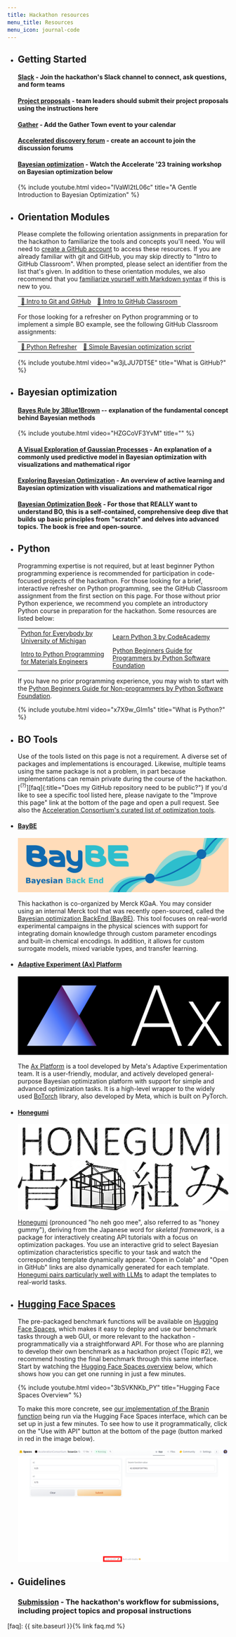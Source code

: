 ```yaml
---
title: Hackathon resources
menu_title: Resources
menu_icon: journal-code
---
```


<ul class="grid">

<li class="resource-block" markdown="1">

## Getting Started

#### [Slack](https://join.slack.com/share/enQtNjc5MjI1NTI3MDUzMy1lNjZlZWZlMGYxNzA3MTY2N2Q2MDA2ZjNlMDQxZmIyMmZkMmNhZmYyMjhhYWQyODM1NDI0Yjg0MGE4NjI3YTBl) - Join the hackathon's Slack channel to connect, ask questions, and form teams

#### [Project proposals](_/../submission.md) - team leaders should submit their project proposals using the instructions here

#### [Gather](https://app.gather.town/events/aWWEyxSfRJGgvVwT3rSA) - Add the Gather Town event to your calendar

####  [Accelerated discovery forum](https://accelerated-discovery.discourse.group/) - create an account to join the discussion forums

#### [Bayesian optimization](https://youtu.be/IVaWl2tL06c) - Watch the Accelerate '23 training workshop on Bayesian optimization below

{% include youtube.html video="IVaWl2tL06c" title="A Gentle Introduction to Bayesian Optimization" %}

</li>

<li class="resource-block" markdown="1">

## Orientation Modules

Please complete the following orientation assignments in preparation for the hackathon to familiarize the tools and concepts you'll need. You will need to [create a GitHub account](https://github.com/join) to access these resources. If you are already familiar with git and GitHub, you may skip directly to "Intro to GitHub Classroom". When prompted, please select an identifier from the list that's given. In addition to these orientation modules, we also recommend that you [familiarize yourself with Markdown syntax](https://docs.github.com/en/get-started/writing-on-github/getting-started-with-writing-and-formatting-on-github/basic-writing-and-formatting-syntax) if this is new to you.

<table>
    <tr>
        <td><a href="https://classroom.github.com/a/2rswOlPi">📝 Intro to Git and GitHub</a></td>
        <td><a href="https://classroom.github.com/a/EaTuZ8L8">📝 Intro to GitHub Classroom</a></td>
    </tr>
</table>

For those looking for a refresher on Python programming or to implement a simple BO example, see the following GitHub Classroom assignments:

<table>
    <tr>
        <td><a href="https://classroom.github.com/a/XFCJVXYP">📝 Python Refresher</a></td>
        <td><a href="https://classroom.github.com/a/TlzXth_g">📝 Simple Bayesian optimization script</a></td>
    </tr>
</table>

{% include youtube.html video="w3jLJU7DT5E" title="What is GitHub?" %}

</li>

<li class="resource-block" markdown="1">

## Bayesian optimization

#### [Bayes Rule by 3Blue1Brown](https://youtu.be/HZGCoVF3YvM) -- explanation of the fundamental concept behind Bayesian methods

{% include youtube.html video="HZGCoVF3YvM" title="" %}

#### [A Visual Exploration of Gaussian Processes](https://distill.pub/2019/visual-exploration-gaussian-processes/) - An explanation of a commonly used predictive model in Bayesian optimization with visualizations and mathematical rigor

#### [Exploring Bayesian Optimization](https://distill.pub/2020/bayesian-optimization/) - An overview of active learning and Bayesian optimization with visualizations and mathematical rigor

#### [Bayesian Optimization Book](https://bayesoptbook.com/) - For those that REALLY want to understand BO, this is a self-contained, comprehensive deep dive that builds up basic principles from "scratch" and delves into advanced topics. The book is free and open-source.

</li>

<li class="resource-block" markdown="1">

## Python

Programming expertise is not required, but at least beginner Python programming experience is recommended for participation in code-focused projects of the hackathon. For those looking for a brief, interactive refresher on Python programming, see the GitHub Classroom assignment from the first section on this page. For those without prior Python experience, we recommend you complete an introductory Python course in preparation for the hackathon. Some resources are listed below:

<table>
    <tr>
        <td><a href="https://www.coursera.org/specializations/python">Python for Everybody by University of Michigan</a></td>
        <td><a href="https://www.codecademy.com/learn/learn-python-3">Learn Python 3 by CodeAcademy</a></td>
    </tr>
    <tr>
        <td><a href="https://youtube.com/playlist?list=PLL0SWcFqypCmkHClksnGlab3wglEVMqNN">Intro to Python Programming for Materials Engineers</a></td>
        <td><a href="https://wiki.python.org/moin/BeginnersGuide/Programmers">Python Beginners Guide for Programmers by Python Software Foundation</a></td>
    </tr>
</table>

If you have no prior programming experience, you may wish to start with the [Python Beginners Guide for Non-programmers by Python Software Foundation](https://www.python.org/about/gettingstarted/).

{% include youtube.html video="x7X9w_GIm1s" title="What is Python?" %}

</li>

<li class="resource-block" markdown="1">

## BO Tools

Use of the tools listed on this page is not a requirement. A diverse set of packages and implementations is encouraged. Likewise, multiple teams using the same package is not a problem, in part because implementations can remain private during the course of the hackathon.[<sup>(?)</sup>][faq]{:title="Does my GitHub repository need to be public?"} If you'd like to see a specific tool listed here, please navigate to the "Improve this page" link at the bottom of the page and open a pull request. See also the [Acceleration Consortium's curated list of optimization tools](https://github.com/AccelerationConsortium/awesome-self-driving-labs#optimization).

</li>

<li class="resource-block" markdown="1">

#### [BayBE](https://github.com/emdgroup/baybe)

[![baybe](./assets/baybe.png)](https://github.com/emdgroup/baybe)

This hackathon is co-organized by Merck KGaA. You may consider using an internal Merck tool that was recently open-sourced, called the [Bayesian optimization BackEnd (BayBE)](https://github.com/emdgroup/baybe). This tool focuses on real-world experimental campaigns in the physical sciences with support for integrating domain knowledge through custom parameter encodings and built-in chemical encodings. In addition, it allows for custom surrogate models, mixed variable types, and transfer learning.

</li>

<li class="resource-block" markdown="1">

#### [Adaptive Experiment (Ax) Platform](https://ax.dev/)

[![ax](./assets/ax-black-background.png)](https://ax.dev/)

The [Ax Platform](https://ax.dev/) is a tool developed by Meta's Adaptive Experimentation team. It is a user-friendly, modular, and actively developed general-purpose Bayesian optimization platform with support for simple and advanced optimization tasks. It is a high-level wrapper to the widely used [BoTorch](https://botorch.org/) library, also developed by Meta, which is built on PyTorch.

</li>

<li class="resource-block" markdown="1">

#### [Honegumi](https://honegumi.readthedocs.io/en/latest/)

[![honegumi](./assets/honegumi.png)](https://honegumi.readthedocs.io/en/latest/)

[Honegumi](https://honegumi.readthedocs.io/en/latest/) (pronounced "ho neh goo mee", also referred to as "honey gummy"), deriving from the Japanese word for _skeletal framework_, is a package for interactively creating API tutorials with a focus on optimization packages. You use an interactive grid to select Bayesian optimization characteristics specific to your task and watch the corresponding template dynamically appear. "Open in Colab" and "Open in GitHub" links are also dynamically generated for each template. [Honegumi pairs particularly well with LLMs](https://youtu.be/rnI2BvGgP9o) to adapt the templates to real-world tasks.

</li>


<li class="resource-block" markdown="1">

## [Hugging Face Spaces](https://huggingface.co/docs/hub/spaces)

The pre-packaged benchmark functions will be available on [Hugging Face Spaces](https://huggingface.co/docs/hub/spaces), which makes it easy to deploy and use our benchmark tasks through a web GUI, or more relevant to the hackathon - programmatically via a straightforward API. For those who are planning to develop their own benchmark as a hackathon project (Topic #2), we recommend hosting the final benchmark through this same interface. Start by watching the [Hugging Face Spaces overview](https://huggingface.co/docs/hub/spaces-overview) below, which shows how you can get one running in just a few minutes.

{% include youtube.html video="3bSVKNKb_PY" title="Hugging Face Spaces Overview" %}

To make this more concrete, see [our implementation of the Branin function](https://huggingface.co/spaces/AccelerationConsortium/branin) being run via the Hugging Face Spaces interface, which can be set up in just a few minutes. To see how to use it programmatically, click on the "Use with API" button at the bottom of the page (button marked in red in the image below).

[![use with API](assets/branin-api.png)](https://huggingface.co/spaces/AccelerationConsortium/branin)

</li>

</ul>

<ul class="grid">

<li class="resource-block" markdown="1">

## Guidelines

### [Submission](_/../submission.md) - The hackathon's workflow for submissions, including project topics and proposal instructions

</li>

</ul>

[faq]: {{ site.baseurl }}{% link faq.md %}
